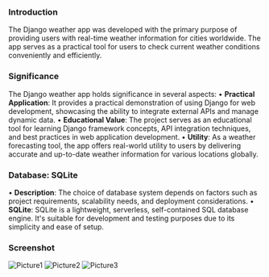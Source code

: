 ### Introduction 
  The Django weather app was developed with the primary purpose of providing users 
  with real-time weather information for cities worldwide. The app serves as a practical 
  tool for users to check current weather conditions conveniently and efficiently.

### Significance 
 The Django weather app holds significance in several aspects:
• **Practical Application**: It provides a practical demonstration of using Django for web 
  development, showcasing the ability to integrate external APIs and manage dynamic 
  data.
• **Educational Value**: The project serves as an educational tool for learning Django 
  framework concepts, API integration techniques, and best practices in web application 
  development.
• **Utility**: As a weather forecasting tool, the app offers real-world utility to users by 
  delivering accurate and up-to-date weather information for various locations globally.

### Database: SQLite 
• **Description**: The choice of database system depends on factors such as project 
  requirements, scalability needs, and deployment considerations.
• **SQLite**: SQLite is a lightweight, serverless, self-contained SQL database engine. It's 
  suitable for development and testing purposes due to its simplicity and ease of setup.

### Screenshot
![Picture1](https://github.com/user-attachments/assets/0b3917fd-2781-4664-afcb-fff0ec2ded36)
![Picture2](https://github.com/user-attachments/assets/113f589e-d080-40f0-adec-6ad2b7f753c4)
![Picture3](https://github.com/user-attachments/assets/95e8b429-ec27-4eda-98d6-6454ad3b565f)

